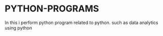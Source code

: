 # PYTHON-PROGRAMS
In this i perform python program related to python. such as data analytics using python
